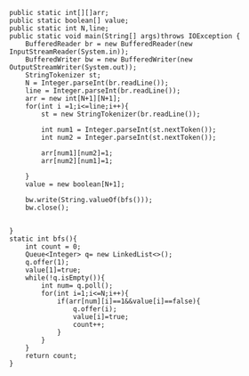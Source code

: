 
    public static int[][]arr;
    public static boolean[] value;
    public static int N,line;
    public static void main(String[] args)throws IOException {
        BufferedReader br = new BufferedReader(new InputStreamReader(System.in));
        BufferedWriter bw = new BufferedWriter(new OutputStreamWriter(System.out));
        StringTokenizer st;
        N = Integer.parseInt(br.readLine());
        line = Integer.parseInt(br.readLine());
        arr = new int[N+1][N+1];
        for(int i =1;i<=line;i++){
            st = new StringTokenizer(br.readLine());

            int num1 = Integer.parseInt(st.nextToken());
            int num2 = Integer.parseInt(st.nextToken());

            arr[num1][num2]=1;
            arr[num2][num1]=1;

        }
        value = new boolean[N+1];

        bw.write(String.valueOf(bfs()));
        bw.close();


    }
    static int bfs(){
        int count = 0;
        Queue<Integer> q= new LinkedList<>();
        q.offer(1);
        value[1]=true;
        while(!q.isEmpty()){
            int num= q.poll();
            for(int i=1;i<=N;i++){
                if(arr[num][i]==1&&value[i]==false){
                    q.offer(i);
                    value[i]=true;
                    count++;
                }
            }
        }
        return count;
    }

